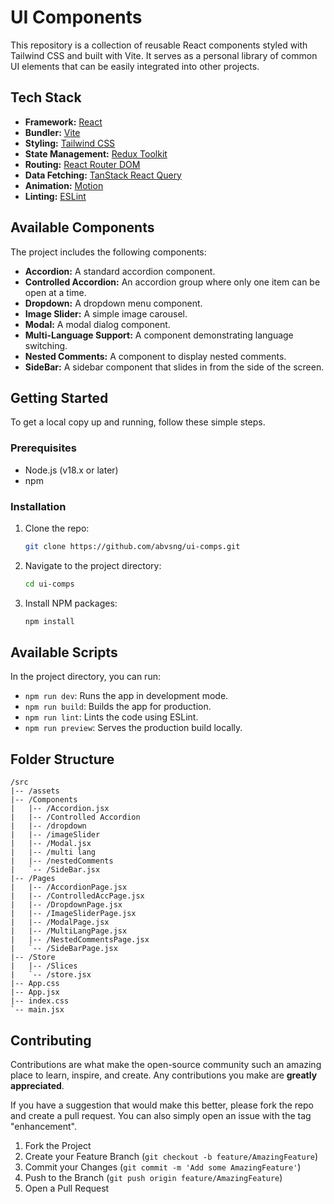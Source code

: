 # UI Components

This repository is a collection of reusable React components styled with Tailwind CSS and built with Vite. It serves as a personal library of common UI elements that can be easily integrated into other projects.

## Tech Stack

- **Framework:** [React](https://reactjs.org/)
- **Bundler:** [Vite](https://vitejs.dev/)
- **Styling:** [Tailwind CSS](https://tailwindcss.com/)
- **State Management:** [Redux Toolkit](https://redux-toolkit.js.org/)
- **Routing:** [React Router DOM](https://reactrouter.com/)
- **Data Fetching:** [TanStack React Query](https://tanstack.com/query/v5)
- **Animation:** [Motion](https://www.motion.dev/)
- **Linting:** [ESLint](https://eslint.org/)

## Available Components

The project includes the following components:

- **Accordion:** A standard accordion component.
- **Controlled Accordion:** An accordion group where only one item can be open at a time.
- **Dropdown:** A dropdown menu component.
- **Image Slider:** A simple image carousel.
- **Modal:** A modal dialog component.
- **Multi-Language Support:** A component demonstrating language switching.
- **Nested Comments:** A component to display nested comments.
- **SideBar:** A sidebar component that slides in from the side of the screen.

## Getting Started

To get a local copy up and running, follow these simple steps.

### Prerequisites

- Node.js (v18.x or later)
- npm

### Installation

1.  Clone the repo:
    ```bash
    git clone https://github.com/abvsng/ui-comps.git
    ```
2.  Navigate to the project directory:
    ```bash
    cd ui-comps
    ```
3.  Install NPM packages:
    ```bash
    npm install
    ```

## Available Scripts

In the project directory, you can run:

- `npm run dev`: Runs the app in development mode.
- `npm run build`: Builds the app for production.
- `npm run lint`: Lints the code using ESLint.
- `npm run preview`: Serves the production build locally.

## Folder Structure

```
/src
|-- /assets
|-- /Components
|   |-- /Accordion.jsx
|   |-- /Controlled Accordion
|   |-- /dropdown
|   |-- /imageSlider
|   |-- /Modal.jsx
|   |-- /multi lang
|   |-- /nestedComments
|   `-- /SideBar.jsx
|-- /Pages
|   |-- /AccordionPage.jsx
|   |-- /ControlledAccPage.jsx
|   |-- /DropdownPage.jsx
|   |-- /ImageSliderPage.jsx
|   |-- /ModalPage.jsx
|   |-- /MultiLangPage.jsx
|   |-- /NestedCommentsPage.jsx
|   `-- /SideBarPage.jsx
|-- /Store
|   |-- /Slices
|   `-- /store.jsx
|-- App.css
|-- App.jsx
|-- index.css
`-- main.jsx
```

## Contributing

Contributions are what make the open-source community such an amazing place to learn, inspire, and create. Any contributions you make are **greatly appreciated**.

If you have a suggestion that would make this better, please fork the repo and create a pull request. You can also simply open an issue with the tag "enhancement".

1.  Fork the Project
2.  Create your Feature Branch (`git checkout -b feature/AmazingFeature`)
3.  Commit your Changes (`git commit -m 'Add some AmazingFeature'`)
4.  Push to the Branch (`git push origin feature/AmazingFeature`)
5.  Open a Pull Request

